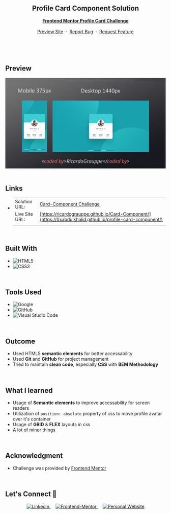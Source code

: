 <div align="center">


  <h2 align="center">Profile Card Component Solution</h2>
  <p align="center">
    <a href="https://www.frontendmentor.io/challenges/profile-card-component-cfArpWshJ" target="_blank"><strong>Frontend Mentor Profile Card Challenge</strong></a>
    <br />
    <br />
    <a href="https://ricardograuppe.github.io/Card-Component/" target="_blank">Preview Site</a>
    &nbsp;·&nbsp;
    <a href="https://github.com/RicardoGrauppe/Card-Component/issues" target="_blank">Report Bug</a>
    &nbsp;·&nbsp;
    <a href="https://github.com/RicardoGrauppe/Card-Component/issues" target="_blank">Request Feature</a>
  </p>
</div>

<br />
<br />


<br>

## **Preview**

<div align='center'>
<img src='./design/My Solution.png' alt='Profile preview card solution cover image'>
</div>


<br>

## **Links**

- |||
  | :----- | :----- |
  | Solution URL: | [Card-Component Challenge](https://www.frontendmentor.io/solutions/cardcomponent-i1784iQUSi) |
  | Live Site URL: | [https://ricardograuppe.github.io/Card-Component/](https://0xabdulkhalid.github.io/profile-card-component/) |
  |||

<br>

## **Built With**

- ![HTML5](https://img.shields.io/badge/html5-%23E34F26.svg?style=for-the-badge&logo=html5&logoColor=white)   
- ![CSS3](https://img.shields.io/badge/css3-%231572B6.svg?style=for-the-badge&logo=css3&logoColor=white)   


<br>

## **Tools Used**

- ![Google](https://img.shields.io/badge/google-DA4437?style=for-the-badge&logo=google&logoColor=white)
- ![GitHub](https://img.shields.io/badge/github-0D1117.svg?style=for-the-badge&logo=github&logoColor=white)  
- ![Visual Studio Code](https://img.shields.io/badge/Visual%20Studio%20Code-0078d7.svg?style=for-the-badge&logo=visual-studio-code&logoColor=white)   

<br>

## **Outcome**

* Used HTML5 **semantic elements** for better accessability
* Used **Git** and **GitHub** for project management
* Tried to maintain **clean code**, especially **CSS** with **BEM Methodology**

<br>

## **What I learned**

* Usage of **Semantic elements** to improve accessability for screen readers
* Utilization of `position: absolute` property of css to move profile avatar over it's container
* Usage of **GRID** & **FLEX** layouts in css
* A lot of minor things

<br>

## **Acknowledgment**

* Challenge was provided by [Frontend Mentor](https://www.frontendmentor.io)

<br>

## **Let's Connect 👋**

<div align=center>

  <a href="https://www.linkedin.com/in/ricardo-grauppe-881bb6251/" target="_blank">
    <img src="https://img.shields.io/badge/linkedin%20Profile-%2300acee.svg?color=405DE6&style=for-the-badge&logo=linkedin&logoColor=white" alt=Linkedin>
  </a>&nbsp;&nbsp;&nbsp;

  <a href="https://www.frontendmentor.io/profile/RicardoGrauppe" target="_blank">
    <img src="https://img.shields.io/badge/FEM%20Profile-f8f9f8?style=for-the-badge&logo=Frontend-Mentor&logoColor=black" alt="Frontend-Mentor">
  </a> &nbsp;&nbsp;&nbsp;

  <a href="https://github.com/RicardoGrauppe" target="_blank">
    <img src="https://img.shields.io/badge/Github%20Profile-131313?style=for-the-badge&logo=github&logoColor=white" alt="Personal Website">
  </a>

</div>